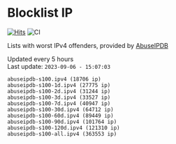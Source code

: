 # Blocklist IP

[![Hits](https://hits.seeyoufarm.com/api/count/incr/badge.svg?url=https%3A%2F%2Fgithub.com%2Fborestad%2Fblocklist-ip%2F&count_bg=%2379C83D&title_bg=%23555555&icon=&icon_color=%23E7E7E7&title=hits&edge_flat=false)](https://hits.seeyoufarm.com)  ![CI](https://img.shields.io/github/workflow/status/borestad/blocklist-ip/CI?style=flat-square)

Lists with worst IPv4 offenders, provided by [AbuseIPDB](https://www.abuseipdb.com/)

<!-- FOOTER-PLACEHOLDER -->
Updated every 5 hours<br>
Last update: `2023-09-06 - 15:07:03`
```
abuseipdb-s100.ipv4 (18706 ip)
abuseipdb-s100-1d.ipv4 (27775 ip)
abuseipdb-s100-2d.ipv4 (31244 ip)
abuseipdb-s100-3d.ipv4 (33527 ip)
abuseipdb-s100-7d.ipv4 (40947 ip)
abuseipdb-s100-30d.ipv4 (64712 ip)
abuseipdb-s100-60d.ipv4 (89449 ip)
abuseipdb-s100-90d.ipv4 (101764 ip)
abuseipdb-s100-120d.ipv4 (121310 ip)
abuseipdb-s100-all.ipv4 (363553 ip)
```
